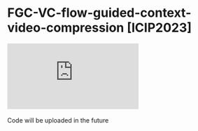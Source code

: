 # FGC-VC-flow-guided-context-video-compression [ICIP2023]

![](https://github.com/isymwang/FGC-VC-flow-guided-context-video-compression/blob/main/Fig/overview.pdf)


Code will be uploaded in the future
